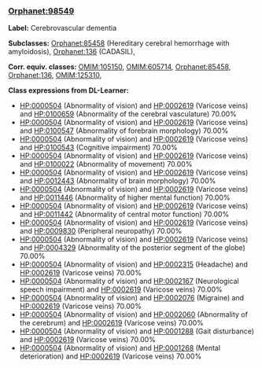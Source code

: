 
### [Orphanet:98549](http://www.orpha.net/ORDO/Orphanet_98549)
**Label:** Cerebrovascular dementia

**Subclasses:** [Orphanet:85458](http://www.orpha.net/ORDO/Orphanet_85458) (Hereditary cerebral hemorrhage with amyloidosis), [Orphanet:136](http://www.orpha.net/ORDO/Orphanet_136) (CADASIL), 

**Corr. equiv. classes:** [OMIM:105150](http://purl.obolibrary.org/obo/OMIM_105150), [OMIM:605714](http://purl.obolibrary.org/obo/OMIM_605714), [Orphanet:85458](http://www.orpha.net/ORDO/Orphanet_85458), [Orphanet:136](http://www.orpha.net/ORDO/Orphanet_136), [OMIM:125310](http://purl.obolibrary.org/obo/OMIM_125310), 

**Class expressions from DL-Learner:**

- [HP:0000504](http://purl.obolibrary.org/obo/HP_0000504) (Abnormality of vision) and [HP:0002619](http://purl.obolibrary.org/obo/HP_0002619) (Varicose veins) and [HP:0100659](http://purl.obolibrary.org/obo/HP_0100659) (Abnormality of the cerebral vasculature) 70.00%
- [HP:0000504](http://purl.obolibrary.org/obo/HP_0000504) (Abnormality of vision) and [HP:0002619](http://purl.obolibrary.org/obo/HP_0002619) (Varicose veins) and [HP:0100547](http://purl.obolibrary.org/obo/HP_0100547) (Abnormality of forebrain morphology) 70.00%
- [HP:0000504](http://purl.obolibrary.org/obo/HP_0000504) (Abnormality of vision) and [HP:0002619](http://purl.obolibrary.org/obo/HP_0002619) (Varicose veins) and [HP:0100543](http://purl.obolibrary.org/obo/HP_0100543) (Cognitive impairment) 70.00%
- [HP:0000504](http://purl.obolibrary.org/obo/HP_0000504) (Abnormality of vision) and [HP:0002619](http://purl.obolibrary.org/obo/HP_0002619) (Varicose veins) and [HP:0100022](http://purl.obolibrary.org/obo/HP_0100022) (Abnormality of movement) 70.00%
- [HP:0000504](http://purl.obolibrary.org/obo/HP_0000504) (Abnormality of vision) and [HP:0002619](http://purl.obolibrary.org/obo/HP_0002619) (Varicose veins) and [HP:0012443](http://purl.obolibrary.org/obo/HP_0012443) (Abnormality of brain morphology) 70.00%
- [HP:0000504](http://purl.obolibrary.org/obo/HP_0000504) (Abnormality of vision) and [HP:0002619](http://purl.obolibrary.org/obo/HP_0002619) (Varicose veins) and [HP:0011446](http://purl.obolibrary.org/obo/HP_0011446) (Abnormality of higher mental function) 70.00%
- [HP:0000504](http://purl.obolibrary.org/obo/HP_0000504) (Abnormality of vision) and [HP:0002619](http://purl.obolibrary.org/obo/HP_0002619) (Varicose veins) and [HP:0011442](http://purl.obolibrary.org/obo/HP_0011442) (Abnormality of central motor function) 70.00%
- [HP:0000504](http://purl.obolibrary.org/obo/HP_0000504) (Abnormality of vision) and [HP:0002619](http://purl.obolibrary.org/obo/HP_0002619) (Varicose veins) and [HP:0009830](http://purl.obolibrary.org/obo/HP_0009830) (Peripheral neuropathy) 70.00%
- [HP:0000504](http://purl.obolibrary.org/obo/HP_0000504) (Abnormality of vision) and [HP:0002619](http://purl.obolibrary.org/obo/HP_0002619) (Varicose veins) and [HP:0004329](http://purl.obolibrary.org/obo/HP_0004329) (Abnormality of the posterior segment of the globe) 70.00%
- [HP:0000504](http://purl.obolibrary.org/obo/HP_0000504) (Abnormality of vision) and [HP:0002315](http://purl.obolibrary.org/obo/HP_0002315) (Headache) and [HP:0002619](http://purl.obolibrary.org/obo/HP_0002619) (Varicose veins) 70.00%
- [HP:0000504](http://purl.obolibrary.org/obo/HP_0000504) (Abnormality of vision) and [HP:0002167](http://purl.obolibrary.org/obo/HP_0002167) (Neurological speech impairment) and [HP:0002619](http://purl.obolibrary.org/obo/HP_0002619) (Varicose veins) 70.00%
- [HP:0000504](http://purl.obolibrary.org/obo/HP_0000504) (Abnormality of vision) and [HP:0002076](http://purl.obolibrary.org/obo/HP_0002076) (Migraine) and [HP:0002619](http://purl.obolibrary.org/obo/HP_0002619) (Varicose veins) 70.00%
- [HP:0000504](http://purl.obolibrary.org/obo/HP_0000504) (Abnormality of vision) and [HP:0002060](http://purl.obolibrary.org/obo/HP_0002060) (Abnormality of the cerebrum) and [HP:0002619](http://purl.obolibrary.org/obo/HP_0002619) (Varicose veins) 70.00%
- [HP:0000504](http://purl.obolibrary.org/obo/HP_0000504) (Abnormality of vision) and [HP:0001288](http://purl.obolibrary.org/obo/HP_0001288) (Gait disturbance) and [HP:0002619](http://purl.obolibrary.org/obo/HP_0002619) (Varicose veins) 70.00%
- [HP:0000504](http://purl.obolibrary.org/obo/HP_0000504) (Abnormality of vision) and [HP:0001268](http://purl.obolibrary.org/obo/HP_0001268) (Mental deterioration) and [HP:0002619](http://purl.obolibrary.org/obo/HP_0002619) (Varicose veins) 70.00%


